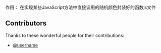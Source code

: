 作用：
在实现某些JavaScript方法中直接调用的随机颜色封装好的函数js文件
## Contributors

Thanks to these wonderful people for their contributions:

- [@username](https://github.com/MuaTea)
